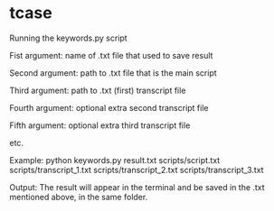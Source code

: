 # tcase
Running the keywords.py script

Fist argument: name of .txt file that used to save result

Second argument: path to .txt file that is the main script

Third argument: path to .txt (first) transcript file

Fourth argument: optional extra second transcript file

Fifth argument: optional extra third transcript file

etc.

Example: python keywords.py result.txt scripts/script.txt scripts/transcript_1.txt scripts/transcript_2.txt scripts/transcript_3.txt

Output: The result will appear in the terminal and be saved in the .txt mentioned above, in the same folder.
